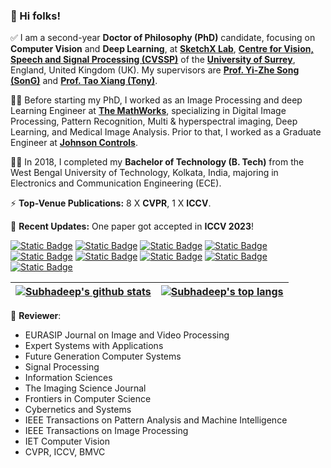 ### 👋 Hi folks!

✅ I am a second-year **Doctor of Philosophy (PhD)** candidate, focusing on **Computer Vision** and **Deep Learning**, at [**SketchX Lab**](www.sketchx.ai), [**Centre for Vision, Speech and Signal Processing (CVSSP)**](https://www.surrey.ac.uk/centre-vision-speech-signal-processing) of the [**University of Surrey**](https://www.surrey.ac.uk/), England, United Kingdom (UK). My supervisors are [**Prof. Yi-Zhe Song (SonG)**](http://personal.ee.surrey.ac.uk/Personal/Y.Song/) and [**Prof. Tao Xiang (Tony)**](http://personal.ee.surrey.ac.uk/Personal/T.Xiang/index.html).

👨‍💻 Before starting my PhD, I worked as an Image Processing and deep Learning Engineer at [**The MathWorks**](www.mathworks.com), specializing in Digital Image Processing, Pattern Recognition, Multi & hyperspectral imaging, Deep Learning, and Medical Image Analysis. Prior to that, I worked as a Graduate Engineer at [**Johnson Controls**](www.johnsoncontrol.com).

👨‍🎓 In 2018, I completed my **Bachelor of Technology (B. Tech)** from the West Bengal University of Technology, Kolkata, India, majoring in Electronics and Communication Engineering (ECE). 

⚡ **Top-Venue Publications:** 8 X **CVPR**, 1 X **ICCV**.

📣 **Recent Updates:** One paper got accepted in **ICCV 2023**!

[![Static Badge](https://img.shields.io/badge/Email-0078D4?style=plastic&logo=microsoftoutlook)](mailto:s.koley@surrey.ac.uk)
[![Static Badge](https://img.shields.io/badge/Gmail-white?style=plastic&logo=gmail)](mailto:subhadeepkoley@gmail.com)
[![Static Badge](https://img.shields.io/badge/Homepage-222222?style=plastic&logo=githubpages)](https://subhadeepkoley.github.io/)
[![Static Badge](https://img.shields.io/badge/LinkedIn-0A66C2?style=plastic&logo=linkedin)](https://www.linkedin.com/in/subhadeepkoley/)
[![Static Badge](https://img.shields.io/badge/Twitter-1D9BF0?style=plastic&logo=twitter)](https://twitter.com/subhadeepko)
[![Static Badge](https://img.shields.io/badge/GitHub-181717?style=plastic&logo=github)](https://github.com/subhadeepkoley) 
[![Static Badge](https://img.shields.io/badge/Google%20Scholar-white?style=plastic&logo=googlescholar)](https://scholar.google.com/citations?hl=en&user=-mOrpz8AAAAJ&view_op=list_works&sortby=pubdate&inst=15262737669262836719) 
[![Static Badge](https://img.shields.io/badge/ORCiD-white?style=plastic&logo=orcid)](https://orcid.org/0000-0002-4010-4387)
[![Static Badge](https://img.shields.io/badge/DBLP-004F9F?style=plastic&logo=dblp)
](https://dblp.org/pid/286/4893.html) 

<!-- [![Subhadeep's GitHub stats](https://github-readme-stats.vercel.app/api?username=subhadeepkoley&show_icons=true&theme=vue-dark&hide=prs,issues,contribs&rank_icon=github)](https://github.com/subhadeepkoley) -->

<!-- ![Top Langs](https://github-readme-stats.vercel.app/api/top-langs/?username=anuraghazra&layout=compact&theme=vue-dark) -->

| <a href=""><img align="center" src="https://github-readme-stats.vercel.app/api?username=subhadeepkoley&show_icons=true&theme=vue-dark&hide=prs,issues,contribs&rank_icon=github" alt="Subhadeep's github stats" /></a> | <a href=""><img align="center" src="https://github-readme-stats.vercel.app/api/top-langs/?username=anuraghazra&layout=compact&theme=vue-dark" alt="Subhadeep's top langs" /></a> |
| ------------- | ------------- |

📝 **Reviewer**: 
* EURASIP Journal on Image and Video Processing
* Expert Systems with Applications
* Future Generation Computer Systems
* Signal Processing
* Information Sciences
* The Imaging Science Journal
* Frontiers in Computer Science
* Cybernetics and Systems
* IEEE Transactions on Pattern Analysis and Machine Intelligence
* IEEE Transactions on Image Processing
* IET Computer Vision
* CVPR, ICCV, BMVC
